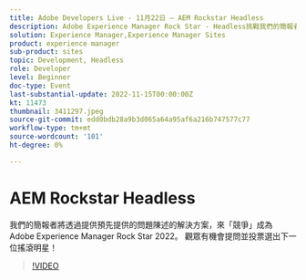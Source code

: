 ```yaml
---
title: Adobe Developers Live - 11月22日 — AEM Rockstar Headless
description: Adobe Experience Manager Rock Star - Headless挑戰我們的簡報者將針對每個簡報者都必須解決的預先提供問題陳述提供解決方案，以「競爭」成為Adobe Experience Manager Rock Star 2022。 觀眾有機會提問並投票選出下一位搖滾明星！
solution: Experience Manager,Experience Manager Sites
product: experience manager
sub-product: sites
topic: Development, Headless
role: Developer
level: Beginner
doc-type: Event
last-substantial-update: 2022-11-15T00:00:00Z
kt: 11473
thumbnail: 3411297.jpeg
source-git-commit: edd0bdb28a9b3d065a64a95af6a216b747577c77
workflow-type: tm+mt
source-wordcount: '101'
ht-degree: 0%

---
```


# AEM Rockstar Headless

我們的簡報者將透過提供預先提供的問題陳述的解決方案，來「競爭」成為Adobe Experience Manager Rock Star 2022。 觀眾有機會提問並投票選出下一位搖滾明星！

>[!VIDEO](https://video.tv.adobe.com/v/3411297/?quality=12&learn=on)
